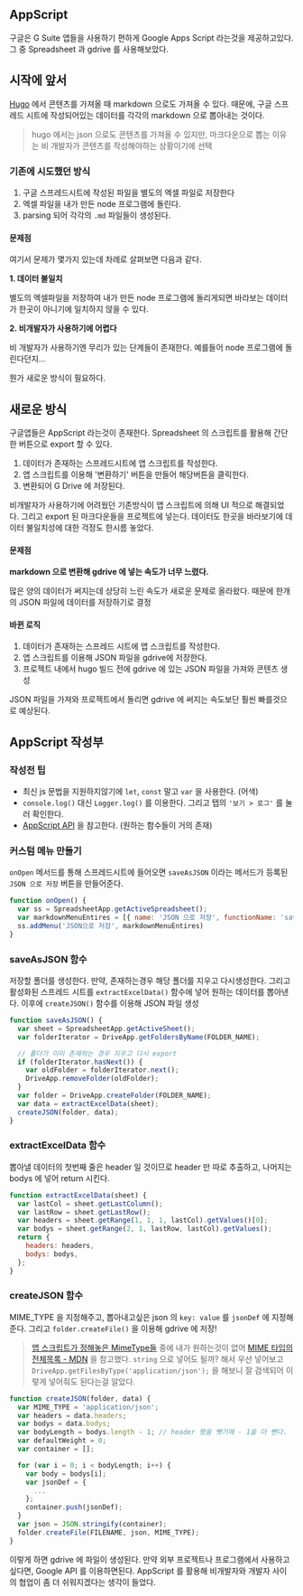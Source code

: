 ## AppScript

구글은 G Suite 앱들을 사용하기 편하게 Google Apps Script 라는것을 제공하고있다. 그 중 Spreadsheet 과 gdrive 를 사용해보았다.

## 시작에 앞서
[Hugo](https://gohugo.io/) 에서 콘텐츠를 가져올 때 markdown 으로도 가져올 수 있다. 때문에, 구글 스프레드 시트에 작성되어있는 데이터를 각각의 markdown 으로 뽑아내는 것이다.

> hugo 에서는 json 으로도 콘텐츠를 가져올 수 있지만, 마크다운으로 뽑는 이유는 비 개발자가 콘텐츠를 작성해야하는 상황이기에 선택

### 기존에 시도했던 방식

1. 구글 스프레드시트에 작성된 파일을 별도의 엑셀 파일로 저장한다
2. 엑셀 파일을 내가 만든 node 프로그램에 돌린다.
3. parsing 되어 각각의 `.md` 파일들이 생성된다.

#### 문제점
여기서 문제가 몇가지 있는데 차례로 살펴보면 다음과 같다.

**1. 데이터 불일치**

별도의 엑셀파일을 저장하여 내가 만든 node 프로그램에 돌리게되면 바라보는 데이터가 한곳이 아니기에 일치하지 않을 수 있다.

**2. 비개발자가 사용하기에 어렵다**

비 개발자가 사용하기엔 무리가 있는 단계들이 존재한다. 예를들어 node 프로그램에 돌린다던지...

뭔가 새로운 방식이 필요하다.

## 새로운 방식

구글앱들은 AppScript 라는것이 존재한다. Spreadsheet 의 스크립트를 활용해 간단한 버튼으로 export 할 수 있다.

1. 데이터가 존재하는 스프레드시트에 앱 스크립트를 작성한다.
2. 앱 스크립트를 이용해 '변환하기' 버튼을 만들어 해당버튼을 클릭한다.
3. 변환되어 G Drive 에 저장된다.

비개발자가 사용하기에 어려웠던 기존방식이 앱 스크립트에 의해 UI 적으로 해결되었다. 그리고 export 된 마크다운들을 프로젝트에 넣는다. 데이터도 한곳을 바라보기에 데이터 불일치성에 대한 걱정도 한시름 놓았다.


#### 문제점

**markdown 으로 변환해 gdrive 에 넣는 속도가 너무 느렸다.**

많은 양의 데이터가 써지는데 상당히 느린 속도가 새로운 문제로 올라왔다. 때문에 한개의 JSON 파일에 데이터를 저장하기로 결정


#### 바뀐 로직

1. 데이터가 존재하는 스프레드 시트에 앱 스크립트를 작성한다.
2. 앱 스크립트를 이용해 JSON 파일을 gdrive에 저장한다.
3. 프로젝트 내에서 hugo 빌드 전에 gdrive 에 있는 JSON 파일을 가져와 콘텐츠 생성

JSON 파일을 가져와 프로젝트에서 돌리면 gdrive 에 써지는 속도보단 훨씬 빠를것으로 예상된다.


## AppScript 작성부

### 작성전 팁

* 최신 js 문법을 지원하지않기에 `let`, `const` 말고 `var` 을 사용한다. (어색)
* `console.log()` 대신 `Logger.log()` 를 이용한다. 그리고 탭의 `'보기 > 로그'` 를 눌러 확인한다.
* [AppScript API](https://developers.google.com/apps-script/reference/) 을 참고한다. (원하는 함수들이 거의 존재)

### 커스텀 메뉴 만들기

`onOpen` 메서드를 통해 스프레드시트에 들어오면 `saveAsJSON` 이라는 메서드가 등록된 `JSON 으로 저장` 버튼을 만들어준다.

```js
function onOpen() {
  var ss = SpreadsheetApp.getActiveSpreadsheet();
  var markdownMenuEntires = [{ name: 'JSON 으로 저장', functionName: 'saveAsJSON' }];
  ss.addMenu('JSON으로 저장', markdownMenuEntires)
}
```

### saveAsJSON 함수

저장할 폴더를 생성한다. 만약, 존재하는경우 해당 폴더를 지우고 다시생성한다. 그리고 활성화된 스프레드 시트를 `extractExcelData()` 함수에 넣어 원하는 데이터를 뽑아낸다. 이후에 `createJSON()` 함수를 이용해 JSON 파일 생성

```js
function saveAsJSON() {
  var sheet = SpreadsheetApp.getActiveSheet();
  var folderIterator = DriveApp.getFoldersByName(FOLDER_NAME);

  // 폴더가 이미 존재하는 경우 지우고 다시 export
  if (folderIterator.hasNext()) {
    var oldFolder = folderIterator.next();
    DriveApp.removeFolder(oldFolder);
  }
  var folder = DriveApp.createFolder(FOLDER_NAME);
  var data = extractExcelData(sheet);
  createJSON(folder, data);
}
```


### extractExcelData 함수

뽑아낼 데이터의 첫번째 줄은 header 일 것이므로 header 만 따로 추출하고, 나머지는 bodys 에 넣어 return 시킨다.

```js
function extractExcelData(sheet) {
  var lastCol = sheet.getLastColumn();
  var lastRow = sheet.getLastRow();
  var headers = sheet.getRange(1, 1, 1, lastCol).getValues()[0];
  var bodys = sheet.getRange(2, 1, lastRow, lastCol).getValues();
  return {
    headers: headers,
    bodys: bodys,
  };
}
```

### createJSON 함수

MIME_TYPE 을 지정해주고, 뽑아내고싶은 json 의 `key: value` 를 `jsonDef` 에 지정해준다. 그리고 `folder.createFile()` 을 이용해 gdrive 에 저장!

> [앱 스크립트가 정해놓은 MimeType들](https://developers.google.com/apps-script/reference/base/mime-type) 중에 내가 원하는것이 없어 [MIME 타입의 전체목록 - MDN](https://developer.mozilla.org/ko/docs/Web/HTTP/Basics_of_HTTP/MIME_types/Complete_list_of_MIME_types) 을 참고했다. `string` 으로 넣어도 될까? 해서 우선 넣어보고 `DriveApp.getFilesByType('application/json');` 을 해보니 잘 검색되어 이렇게 넣어줘도 된다는걸 알았다.

```js
function createJSON(folder, data) {
  var MIME_TYPE = 'application/json';
  var headers = data.headers;
  var bodys = data.bodys;
  var bodyLength = bodys.length - 1; // header 행을 뺏기에 - 1을 더 뺀다.
  var defaultWeight = 0;
  var container = [];

  for (var i = 0; i < bodyLength; i++) {
    var body = bodys[i];
    var jsonDef = {
      ...
    };
    container.push(jsonDef);
  }
  var json = JSON.stringify(container);
  folder.createFile(FILENAME, json, MIME_TYPE);
}
```

이렇게 하면 gdrive 에 파일이 생성된다. 만약 외부 프로젝트나 프로그램에서 사용하고 싶다면, Google API 를 이용하면된다. AppScript 를 활용해 비개발자와 개발자 사이의 협업이 좀 더 쉬워지겠다는 생각이 들었다.
